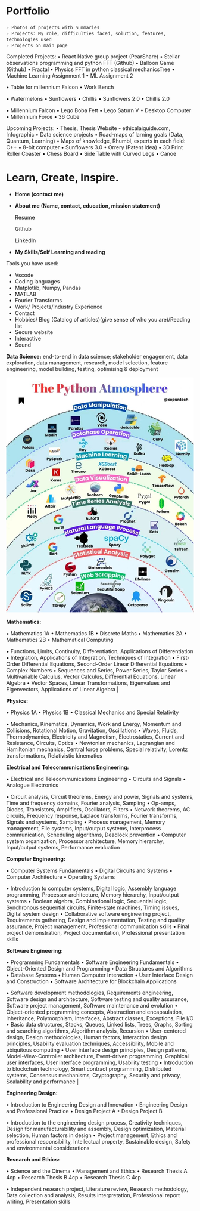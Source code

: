 # Portfolio
    ◦ Photos of projects with Summaries
    ◦ Projects: My role, difficulties faced, solution, features, technologies used
    ◦ Projects on main page
    
Completed Projects: 
• React Native group project (PearShare)
• Stellar observations programming and python FFT (Github)
• Balloon Game (Github)
• Fractal
• Physics FFT in python classical mechanicsTree
• Machine Learning Assignment 1
• ML Assignment 2

• Table for millennium Falcon
• Work Bench

• Watermelons
• Sunflowers
• Chillis
• Sunflowers 2.0
• Chillis 2.0

• Millennium Falcon
• Lego Boba Fett
• Lego Saturn V
• Desktop Computer
• Millennium Force
• 36 Cube


Upcoming Projects:
• Thesis, Thesis Website - ethicalaiguide.com, Infographic
• Data science projects
• Road-maps of larning goals (Data, Quantum, Learning)
• Maps of knowledge, Rhumbl, experts in each field: C++
• 8-bit computer
• Sunflowers 3.0
• Orrery (Patent idea)
• 3D Print Roller Coaster
• Chess Board
• Side Table with Curved Legs
• Canoe

# Learn, Create, Inspire.

- **Home (contact me)**
- **About me (Name, contact, education, mission statement)**
    
    Resume
    
    Github
    
    LinkedIn
    
- **My Skills/Self Learning and reading**

Tools you have used:

- Vscode
- Coding languages
- Matplotlib, Numpy, Pandas
- MATLAB
- Fourier Transforms
- Work/ Projects/Industry Experience
- Contact
- Hobbies/ Blog (Catalog of articles)(give sense of who you are)/Reading list
- Secure website
- Interactive
- Sound

**Data Science:**
end-to-end in data science; stakeholder engagement, data exploration, data management, research, model selection, feature engineering, model building, testing, optimising & deployment 

![Data Overview](DataOverview.png)

**Mathematics:** 

• Mathematics 1A
• Mathematics 1B
• Discrete Maths
• Mathematics 2A
• Mathematics 2B
• Mathematical Computing  

• Functions, Limits, Continuity, Differentiation, Applications of Differentiation
• Integration, Applications of Integration, Techniques of Integration
• First-Order Differential Equations, Second-Order Linear Differential Equations
• Complex Numbers
• Sequences and Series, Power Series, Taylor Series
• Multivariable Calculus, Vector Calculus, Differential Equations, Linear Algebra
• Vector Spaces, Linear Transformations, Eigenvalues and Eigenvectors, Applications of Linear Algebra |

**Physics:**  

• Physics 1A
• Physics 1B
• Classical Mechanics and Special Relativity 

• Mechanics, Kinematics, Dynamics, Work and Energy, Momentum and Collisions, Rotational Motion, Gravitation, Oscillations
• Waves, Fluids, Thermodynamics, Electricity and Magnetism, Electrostatics, Current and Resistance, Circuits, Optics
• Newtonian mechanics, Lagrangian and Hamiltonian mechanics, Central force problems, Special relativity, Lorentz transformations, Relativistic kinematics 

**Electrical and Telecommunications Engineering:** 

• Electrical and Telecommunications Engineering
• Circuits and Signals
• Analogue Electronics 

• Circuit analysis, Circuit theorems, Energy and power, Signals and systems, Time and frequency domains, Fourier analysis, Sampling
• Op-amps, Diodes, Transistors, Amplifiers, Oscillators, Filters
• Network theorems, AC circuits, Frequency response, Laplace transforms, Fourier transforms, Signals and systems, Sampling
• Process management, Memory management, File systems, Input/output systems, Interprocess communication, Scheduling algorithms, Deadlock prevention
• Computer system organization, Processor architecture, Memory hierarchy, Input/output systems, Performance evaluation 

**Computer Engineering:** 

• Computer Systems Fundamentals
• Digital Circuits and Systems
• Computer Architecture
• Operating Systems  

• Introduction to computer systems, Digital logic, Assembly language programming, Processor architecture, Memory hierarchy, Input/output systems
• Boolean algebra, Combinational logic, Sequential logic, Synchronous sequential circuits, Finite-state machines, Timing issues, Digital system design
• Collaborative software engineering project, Requirements gathering, Design and implementation, Testing and quality assurance, Project management, Professional communication skills
• Final project demonstration, Project documentation, Professional presentation skills 

**Software Engineering:**  

• Programming Fundamentals
• Software Engineering Fundamentals
• Object-Oriented Design and Programming
• Data Structures and Algorithms
• Database Systems
• Human Computer Interaction
• User Interface Design and Construction
• Software Architecture for Blockchain Applications 

• Software development methodologies, Requirements engineering, Software design and architecture, Software testing and quality assurance, Software project management, Software maintenance and evolution
• Object-oriented programming concepts, Abstraction and encapsulation, Inheritance, Polymorphism, Interfaces, Abstract classes, Exceptions, File I/O
• Basic data structures, Stacks, Queues, Linked lists, Trees, Graphs, Sorting and searching algorithms, Algorithm analysis, Recursion
• User-centered design, Design methodologies, Human factors, Interaction design principles, Usability evaluation techniques, Accessibility, Mobile and ubiquitous computing
• User interface design principles, Design patterns, Model-View-Controller architecture, Event-driven programming, Graphical user interfaces, User interface programming, Usability testing
• Introduction to blockchain technology, Smart contract programming, Distributed systems, Consensus mechanisms, Cryptography, Security and privacy, Scalability and performance |

**Engineering Design:** 

• Introduction to Engineering Design and Innovation
• Engineering Design and Professional Practice
• Design Project A
• Design Project B 

• Introduction to the engineering design process, Creativity techniques, Design for manufacturability and assembly, Design optimization, Material selection, Human factors in design
• Project management, Ethics and professional responsibility, Intellectual property, Sustainable design, Safety and environmental considerations 

**Research and Ethics:** 

• Science and the Cinema
• Management and Ethics
• Research Thesis A 4cp
• Research Thesis B 4cp
• Research Thesis C 4cp 

• Independent research project, Literature review, Research methodology, Data collection and analysis, Results interpretation, Professional report writing, Presentation skills
